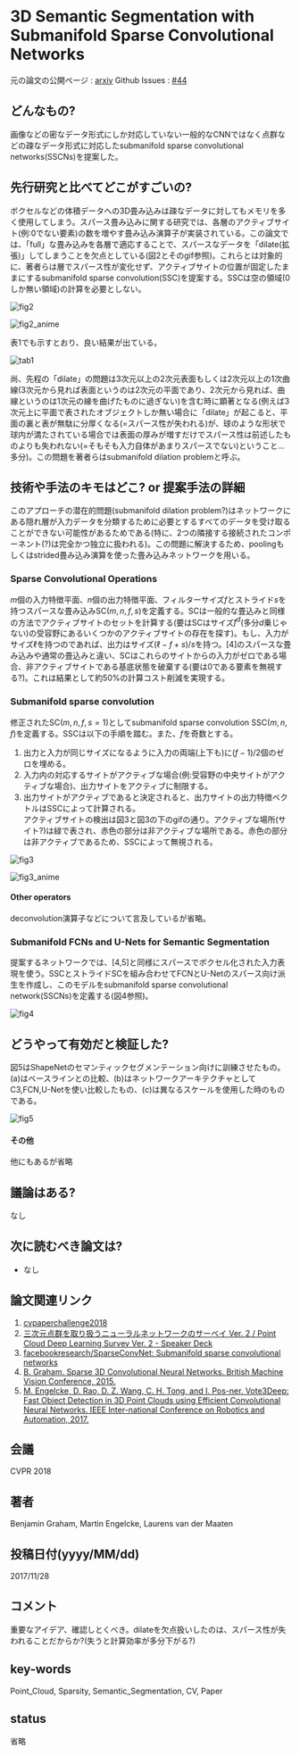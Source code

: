 # 3D Semantic Segmentation with Submanifold Sparse Convolutional Networks

元の論文の公開ページ : [arxiv](https://arxiv.org/abs/1711.10275)
Github Issues : [#44](https://github.com/Obarads/obarads.github.io/issues/44)

## どんなもの?
画像などの密なデータ形式にしか対応していない一般的なCNNではなく点群などの疎なデータ形式に対応したsubmanifold sparse convolutional networks(SSCNs)を提案した。

## 先行研究と比べてどこがすごいの?
ボクセルなどの体積データへの3D畳み込みは疎なデータに対してもメモリを多く使用してしまう。スパース畳み込みに関する研究では、各層のアクティブサイト(例:0でない要素)の数を増やす畳み込み演算子が実装されている。この論文では、「full」な畳み込みを各層で適応することで、スパースなデータを「dilate(拡張)」してしまうことを欠点としている(図2とそのgif参照)。これらとは対象的に、著者らは層でスパース性が変化せず、アクティブサイトの位置が固定したままにするsubmanifold sparse convolution(SSC)を提案する。SSCは空の領域(0しか無い領域)の計算を必要としない。

![fig2](img/3SSwSSCN/fig2.png)

![fig2_anime](img/3SSwSSCN/fig2_anime.gif)

表1でも示すとおり、良い結果が出ている。

![tab1](img/3SSwSSCN/tab1.png)

尚、先程の「dilate」の問題は3次元以上の2次元表面もしくは2次元以上の1次曲線(3次元から見れば表面というのは2次元の平面であり、2次元から見れば、曲線というのは1次元の線を曲げたものに過ぎない)を含む時に顕著となる(例えば3次元上に平面で表されたオブジェクトしか無い場合に「dilate」が起こると、平面の裏と表が無駄に分厚くなる(=スパース性が失われる)が、球のような形状で球内が満たされている場合では表面の厚みが増すだけでスパース性は前述したものよりも失われない(=そもそも入力自体があまりスパースでない)ということ...多分)。この問題を著者らはsubmanifold dilation problemと呼ぶ。

## 技術や手法のキモはどこ? or 提案手法の詳細
このアプローチの潜在的問題(submanifold dilation problem?)はネットワークにある隠れ層が入力データを分類するために必要とするすべてのデータを受け取ることができない可能性があるためである(特に、2つの隣接する接続されたコンポーネント(?)は完全かつ独立に扱われる)。この問題に解決するため、poolingもしくはstrided畳み込み演算を使った畳み込みネットワークを用いる。

### Sparse Convolutional Operations
$m$個の入力特徴平面、$n$個の出力特徴平面、フィルターサイズ$f$とストライド$s$を持つスパースな畳み込みSC($m,n,f,s$)を定義する。SCは一般的な畳込みと同様の方法でアクティブサイトのセットを計算する(要はSCはサイズ$f^d$(多分$d$乗じゃない)の受容野にあるいくつかのアクティブサイトの存在を探す)。もし、入力がサイズ$\ell$を持つのであれば、出力はサイズ$(\ell-f+s)/s$を持つ。[4]のスパースな畳み込みや通常の畳込みと違い、SCはこれらのサイトからの入力がゼロである場合、非アクティブサイトである基底状態を破棄する(要は0である要素を無視する?)。これは結果として約50%の計算コスト削減を実現する。

### Submanifold sparse convolution
修正されたSC($m,n,f,s=1$)としてsubmanifold sparse convolution SSC($m,n,f$)を定義する。SSCは以下の手順を踏む。また、$f$を奇数とする。  
1. 出力と入力が同じサイズになるように入力の両端(上下も)に$(f-1)/2$個のゼロを埋める。  
2. 入力内の対応するサイトがアクティブな場合(例:受容野の中央サイトがアクティブな場合)、出力サイトをアクティブに制限する。  
3. 出力サイトがアクティブであると決定されると、出力サイトの出力特徴ベクトルはSSCによって計算される。  
アクティブサイトの検出は図3と図3の下のgifの通り。アクティブな場所(サイト?)は緑で表され、赤色の部分は非アクティブな場所である。赤色の部分は非アクティブであるため、SSCによって無視される。

![fig3](img/3SSwSSCN/fig3.png)

![fig3_anime](img/3SSwSSCN/fig3_anime.gif)

#### Other operators
deconvolution演算子などについて言及しているが省略。

### Submanifold FCNs and U-Nets for Semantic Segmentation
提案するネットワークでは、[4,5]と同様にスパースでボクセル化された入力表現を使う。SSCとストライドSCを組み合わせてFCNとU-Netのスパース向け派生を作成し、このモデルをsubmanifold sparse convolutional network(SSCNs)を定義する(図4参照)。

![fig4](img/3SSwSSCN/fig4.png)

## どうやって有効だと検証した?
図5はShapeNetのセマンティックセグメンテーション向けに訓練させたもの。(a)はベースラインとの比較、(b)はネットワークアーキテクチャとしてC3,FCN,U-Netを使い比較したもの、(c)は異なるスケールを使用した時のものである。

![fig5](img/3SSwSSCN/fig5.png)

#### その他
他にもあるが省略

## 議論はある?
なし

## 次に読むべき論文は?
- なし

## 論文関連リンク
1. [cvpaperchallenge2018](https://cvpaperchallenge.github.io/CVPR2018_Survey/#/ID_3D_Semantic_Segmentation_with_Submanifold_Sparse_Convolutional_Networks)
2. [三次元点群を取り扱うニューラルネットワークのサーベイ Ver. 2 / Point Cloud Deep Learning Survey Ver. 2 - Speaker Deck](https://speakerdeck.com/nnchiba/point-cloud-deep-learning-survey-ver-2?slide=55)
3. [facebookresearch/SparseConvNet: Submanifold sparse convolutional networks](https://github.com/facebookresearch/SparseConvNet)
4. [B. Graham. Sparse 3D Convolutional Neural Networks. British Machine Vision Conference, 2015.](https://arxiv.org/abs/1505.02890)
5. [M. Engelcke, D. Rao, D. Z. Wang, C. H. Tong, and I. Pos-ner. Vote3Deep: Fast Object Detection in 3D Point Clouds using Efficient Convolutional Neural Networks. IEEE Inter-national Conference on Robotics and Automation, 2017.](https://arxiv.org/abs/1609.06666)

## 会議
CVPR 2018

## 著者
Benjamin Graham, Martin Engelcke, Laurens van der Maaten

## 投稿日付(yyyy/MM/dd)
2017/11/28

## コメント
重要なアイデア、確認しとくべき。dilateを欠点扱いしたのは、スパース性が失われることだからか?(失うと計算効率が多分下がる?)

## key-words
Point_Cloud, Sparsity, Semantic_Segmentation, CV, Paper

## status
省略